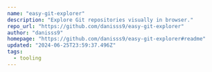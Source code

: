 ```yaml
---
name: "easy-git-explorer"
description: "Explore Git repositories visually in browser."
repo_url: "https://github.com/danisss9/easy-git-explorer"
author: "danisss9"
homepage: "https://github.com/danisss9/easy-git-explorer#readme"
updated: "2024-06-25T23:59:37.496Z"
tags: 
  - tooling
---
```

